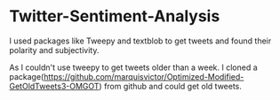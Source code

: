 # Twitter-Sentiment-Analysis

I used packages like Tweepy and textblob to get tweets and found their polarity and subjectivity. 

As I couldn't use tweepy to get tweets older than a week. I cloned a package(https://github.com/marquisvictor/Optimized-Modified-GetOldTweets3-OMGOT) from github and could get old tweets.  
